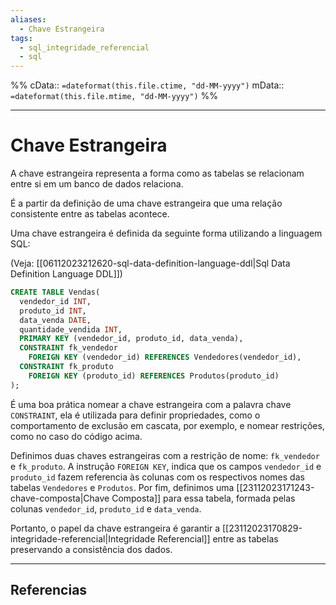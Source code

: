 ```yaml
---
aliases:
  - Chave Estrangeira
tags:
  - sql_integridade_referencial
  - sql
---
```

%%
cData:: `=dateformat(this.file.ctime, "dd-MM-yyyy")`
mData:: `=dateformat(this.file.mtime, "dd-MM-yyyy")`
%%

___
# Chave Estrangeira

A chave estrangeira representa a forma como as tabelas se relacionam entre si em um banco de dados relaciona.

É a partir da definição de uma chave estrangeira que uma relação consistente entre as tabelas acontece.

Uma chave estrangeira é definida da seguinte forma utilizando a linguagem SQL:


(Veja: [[06112023212620-sql-data-definition-language-ddl|Sql Data Definition Language DDL]])

```sql
CREATE TABLE Vendas(
  vendedor_id INT,
  produto_id INT,
  data_venda DATE,
  quantidade_vendida INT,
  PRIMARY KEY (vendedor_id, produto_id, data_venda),
  CONSTRAINT fk_vendedor
    FOREIGN KEY (vendedor_id) REFERENCES Vendedores(vendedor_id),
  CONSTRAINT fk_produto
    FOREIGN KEY (produto_id) REFERENCES Produtos(produto_id)
);
```

É uma boa prática nomear a chave estrangeira com a palavra chave `CONSTRAINT`, ela é utilizada para definir propriedades, como o comportamento de exclusão em cascata, por exemplo, e nomear restrições, como no caso do código acima.

Definimos duas chaves estrangeiras com a restrição de nome: `fk_vendedor` e `fk_produto`. A instrução `FOREIGN KEY`, indica que os campos `vendedor_id` e `produto_id` fazem referencia às colunas com os respectivos nomes das tabelas `Vendedores` e `Produtos`. Por fim, definimos uma
[[23112023171243-chave-composta|Chave Composta]] para essa tabela, formada pelas colunas `vendedor_id`, `produto_id` e `data_venda`.

Portanto, o papel da chave estrangeira é garantir a
[[23112023170829-integridade-referencial|Integridade Referencial]] entre as tabelas preservando a consistência dos dados.


---
## Referencias